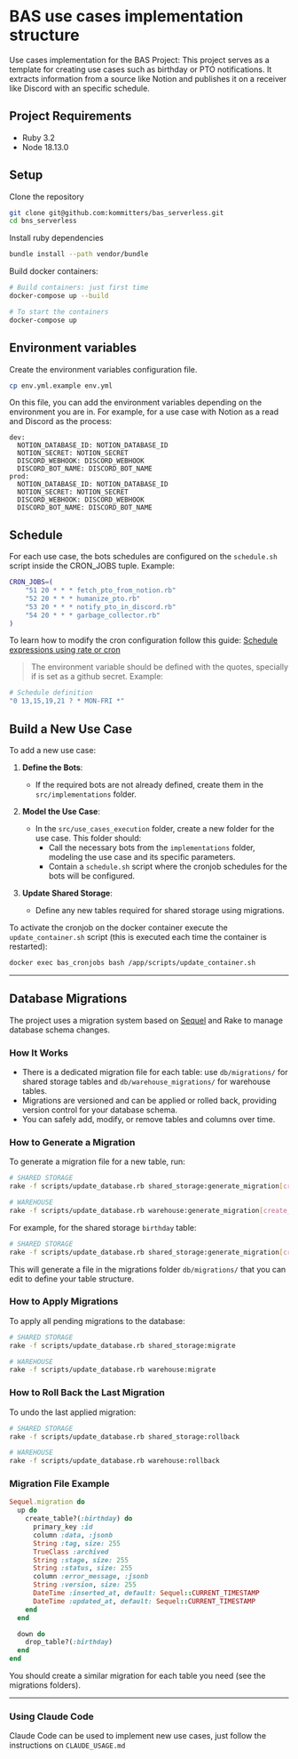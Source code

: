 # BAS use cases implementation structure

Use cases implementation for the BAS Project: This project serves as a template for creating use cases such as birthday or PTO notifications. It extracts information from a source like Notion and publishes it on a receiver like Discord with an specific schedule.

## Project Requirements

- Ruby 3.2
- Node 18.13.0

## Setup

Clone the repository

```bash
git clone git@github.com:kommitters/bas_serverless.git
cd bns_serverless
```

Install ruby dependencies

```bash
bundle install --path vendor/bundle
```

Build docker containers:

```bash
# Build containers: just first time
docker-compose up --build

# To start the containers
docker-compose up
```

## Environment variables

Create the environment variables configuration file.

```bash
cp env.yml.example env.yml
```

On this file, you can add the environment variables depending on the environment you are in. For example, for a use case with Notion as a read and Discord as the process:

```
dev:
  NOTION_DATABASE_ID: NOTION_DATABASE_ID
  NOTION_SECRET: NOTION_SECRET
  DISCORD_WEBHOOK: DISCORD_WEBHOOK
  DISCORD_BOT_NAME: DISCORD_BOT_NAME
prod:
  NOTION_DATABASE_ID: NOTION_DATABASE_ID
  NOTION_SECRET: NOTION_SECRET
  DISCORD_WEBHOOK: DISCORD_WEBHOOK
  DISCORD_BOT_NAME: DISCORD_BOT_NAME

```

## Schedule

For each use case, the bots schedules are configured on the `schedule.sh` script inside the CRON_JOBS tuple. Example:

```bash
CRON_JOBS=(
    "51 20 * * * fetch_pto_from_notion.rb"
    "52 20 * * * humanize_pto.rb"
    "53 20 * * * notify_pto_in_discord.rb"
    "54 20 * * * garbage_collector.rb"
)
```

To learn how to modify the cron configuration follow this guide: [Schedule expressions using rate or cron](https://docs.aws.amazon.com/lambda/latest/dg/services-cloudwatchevents-expressions.html)

> The environment variable should be defined with the quotes, specially if is set as a github secret. Example:

```bash
# Schedule definition
"0 13,15,19,21 ? * MON-FRI *"
```

## Build a New Use Case

To add a new use case:

1. **Define the Bots**:

   - If the required bots are not already defined, create them in the `src/implementations` folder.

2. **Model the Use Case**:

   - In the `src/use_cases_execution` folder, create a new folder for the use case. This folder should:
     - Call the necessary bots from the `implementations` folder, modeling the use case and its specific parameters.
     - Contain a `schedule.sh` script where the cronjob schedules for the bots will be configured.

3. **Update Shared Storage**:
   - Define any new tables required for shared storage using migrations.

To activate the cronjob on the docker container execute the `update_container.sh` script (this is executed each time the container is restarted):

```bash
docker exec bas_cronjobs bash /app/scripts/update_container.sh
```

---

## Database Migrations

The project uses a migration system based on [Sequel](https://sequel.jeremyevans.net/) and Rake to manage database schema changes.

### How It Works

- There is a dedicated migration file for each table: use `db/migrations/` for shared storage tables and `db/warehouse_migrations/` for warehouse tables.
- Migrations are versioned and can be applied or rolled back, providing version control for your database schema.
- You can safely add, modify, or remove tables and columns over time.

### How to Generate a Migration

To generate a migration file for a new table, run:

```bash
# SHARED STORAGE
rake -f scripts/update_database.rb shared_storage:generate_migration[create_table_name]

# WAREHOUSE
rake -f scripts/update_database.rb warehouse:generate_migration[create_table_name]
```

For example, for the shared storage `birthday` table:

```bash
# SHARED STORAGE
rake -f scripts/update_database.rb shared_storage:generate_migration[create_birthday]
```

This will generate a file in the migrations folder `db/migrations/` that you can edit to define your table structure.

### How to Apply Migrations

To apply all pending migrations to the database:

```bash
# SHARED STORAGE
rake -f scripts/update_database.rb shared_storage:migrate

# WAREHOUSE
rake -f scripts/update_database.rb warehouse:migrate
```

### How to Roll Back the Last Migration

To undo the last applied migration:

```bash
# SHARED STORAGE
rake -f scripts/update_database.rb shared_storage:rollback

# WAREHOUSE
rake -f scripts/update_database.rb warehouse:rollback
```

### Migration File Example

```ruby
Sequel.migration do
  up do
    create_table?(:birthday) do
      primary_key :id
      column :data, :jsonb
      String :tag, size: 255
      TrueClass :archived
      String :stage, size: 255
      String :status, size: 255
      column :error_message, :jsonb
      String :version, size: 255
      DateTime :inserted_at, default: Sequel::CURRENT_TIMESTAMP
      DateTime :updated_at, default: Sequel::CURRENT_TIMESTAMP
    end
  end

  down do
    drop_table?(:birthday)
  end
end
```

You should create a similar migration for each table you need (see the migrations folders).

---

### Using Claude Code

Claude Code can be used to implement new use cases, just follow the instructions on `CLAUDE_USAGE.md`
